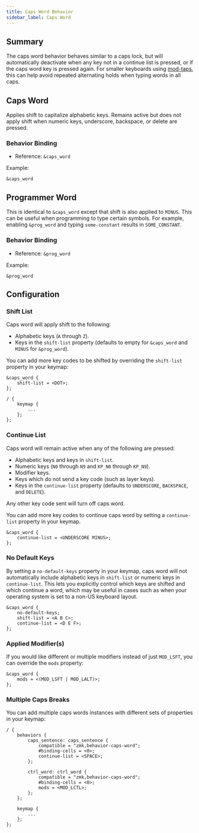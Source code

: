 ```yaml
---
title: Caps Word Behavior
sidebar_label: Caps Word
---
```


## Summary

The caps word behavior behaves similar to a caps lock, but will automatically deactivate when any key not in a continue list is pressed, or if the caps word key is pressed again. For smaller keyboards using [mod-taps](mod-tap.md), this can help avoid repeated alternating holds when typing words in all caps.

## Caps Word

Applies shift to capitalize alphabetic keys. Remains active but does not apply shift when numeric keys, underscore, backspace, or delete are pressed.

### Behavior Binding

- Reference: `&caps_word`

Example:

```dts
&caps_word
```

## Programmer Word

This is identical to `&caps_word` except that shift is also applied to `MINUS`. This can be useful when programming to type certain symbols. For example, enabling `&prog_word` and typing `some-constant` results in `SOME_CONSTANT`.

### Behavior Binding

- Reference: `&prog_word`

Example:

```dts
&prog_word
```

## Configuration

### Shift List

Caps word will apply shift to the following:

- Alphabetic keys (`A` through `Z`).
- Keys in the `shift-list` property (defaults to empty for `&caps_word` and `MINUS` for `&prog_word`).

You can add more key codes to be shifted by overriding the `shift-list` property in your keymap:

```dts
&caps_word {
    shift-list = <DOT>;
};

/ {
    keymap {
        ...
    };
};
```

### Continue List

Caps word will remain active when any of the following are pressed:

- Alphabetic keys and keys in `shift-list`.
- Numeric keys (`N0` through `N9` and `KP_N0` through `KP_N9`).
- Modifier keys.
- Keys which do not send a key code (such as layer keys).
- Keys in the `continue-list` property (defaults to `UNDERSCORE`, `BACKSPACE`, and `DELETE`).

Any other key code sent will turn off caps word.

You can add more key codes to continue caps word by setting a `continue-list` property in your keymap.

```dts
&caps_word {
    continue-list = <UNDERSCORE MINUS>;
};
```

### No Default Keys

By setting a `no-default-keys` property in your keymap, caps word will not automatically include alphabetic keys in `shift-list` or numeric keys in `continue-list`. This lets you explicitly control which keys are shifted and which continue a word, which may be useful in cases such as when your operating system is set to a non-US keyboard layout.

```dts
&caps_word {
    no-default-keys;
    shift-list = <A B C>;
    continue-list = <D E F>;
};
```

### Applied Modifier(s)

If you would like different or multiple modifiers instead of just `MOD_LSFT`, you can override the `mods` property:

```dts
&caps_word {
    mods = <(MOD_LSFT | MOD_LALT)>;
};
```

### Multiple Caps Breaks

You can add multiple caps words instances with different sets of properties in your keymap:

```dts
/ {
    behaviors {
        caps_sentence: caps_sentence {
            compatible = "zmk,behavior-caps-word";
            #binding-cells = <0>;
            continue-list = <SPACE>;
        };

        ctrl_word: ctrl_word {
            compatible = "zmk,behavior-caps-word";
            #binding-cells = <0>;
            mods = <MOD_LCTL>;
        };
    };

    keymap {
        ...
    };
};
```

